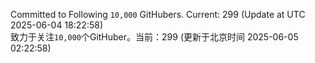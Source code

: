 Committed to Following `10,000` GitHubers. Current: <!-- FOLLOWING_COUNT -->299<!-- FOLLOWING_COUNT --> (Update at UTC <!-- LAST_UPDATED -->2025-06-04 18:22:58<!-- LAST_UPDATED -->)<br>
致力于关注`10,000`个GitHuber。当前：<!-- FOLLOWING_COUNT -->299<!-- FOLLOWING_COUNT --> (更新于北京时间 <!-- LAST_UPDATED_CST -->2025-06-05 02:22:58<!-- LAST_UPDATED_CST -->)
